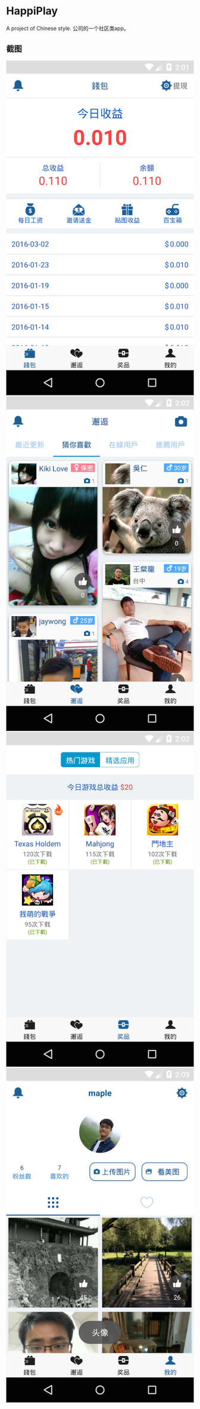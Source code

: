 # HappiPlay
A project of Chinese style.
公司的一个社区类app。

## 截图

![1](screenshots/main.png)
![2](screenshots/main1.png)
![3](screenshots/main2.png)
![4](screenshots/main3.png)
